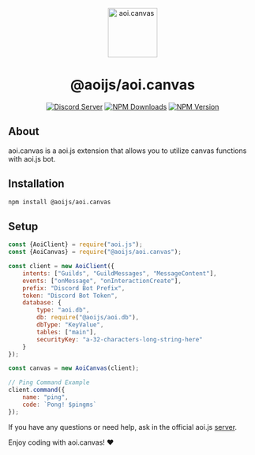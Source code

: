 <p align="center">
  <a href="https://discord.com/invite/HMUfMXDQsV">
    <img width="100" src="https://github.com/aoijs/website/blob/master/assets/images/aoicanvas.png?raw=true" alt="aoi.canvas">
  </a>
</p>

<h1 align="center">@aoijs/aoi.canvas</h1>

<div align="center">

[![Discord Server](https://img.shields.io/discord/773352845738115102?color=5865F2&logo=discord&logoColor=white)](https://discord.com/invite/HMUfMXDQsV)
[![NPM Downloads](https://img.shields.io/npm/dt/@aoijs/aoi.canvas.svg?maxAge=3600)](https://www.npmjs.com/package/@aoijs/aoi.canvas)
[![NPM Version](https://img.shields.io/npm/v/@aoijs/aoi.canvas.svg?maxAge=3600)](https://www.npmjs.com/package/@aoijs/aoi.canvas)

</div>

## About

aoi.canvas is a aoi.js extension that allows you to utilize canvas functions with aoi.js bot.

## Installation

```sh
npm install @aoijs/aoi.canvas
```

## Setup

```js
const {AoiClient} = require("aoi.js");
const {AoiCanvas} = require("@aoijs/aoi.canvas");

const client = new AoiClient({
    intents: ["Guilds", "GuildMessages", "MessageContent"],
    events: ["onMessage", "onInteractionCreate"],
    prefix: "Discord Bot Prefix",
    token: "Discord Bot Token",
    database: {
        type: "aoi.db",
        db: require("@aoijs/aoi.db"),
        dbType: "KeyValue",
        tables: ["main"],
        securityKey: "a-32-characters-long-string-here"
    }
});

const canvas = new AoiCanvas(client);

// Ping Command Example
client.command({
    name: "ping",
    code: `Pong! $pingms`
});
```

If you have any questions or need help, ask in the official aoi.js [server](https://discord.com/invite/HMUfMXDQsV).

Enjoy coding with aoi.canvas! ❤